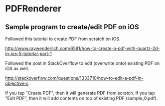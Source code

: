 # PDFRenderer
## Sample program to create/edit PDF on iOS

Followed this tutorial to create PDF from scratch on iOS. 

http://www.raywenderlich.com/6581/how-to-create-a-pdf-with-quartz-2d-in-ios-5-tutorial-part-1


Followed the post in StackOverflow to edit (overwrite onto) existing PDF on iOS as well.

http://stackoverflow.com/questions/1333710/how-to-edit-a-pdf-in-objective-c


If you tap "Create PDF", then it will generate PDF from scratch.
If you tap "Edit PDF", then it will add contents on top of existing PDF (sample_0.pdf).
